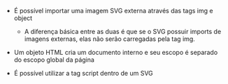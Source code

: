 - É possível importar uma imagem SVG externa através das tags img e object

  - A diferença básica entre as duas é que se o SVG possuir imports de imagens externas, elas não serão carregadas pela tag img.

- Um objeto HTML cria um documento interno e seu escopo é separado do escopo global da página

- É possível utilizar a tag script dentro de um SVG
